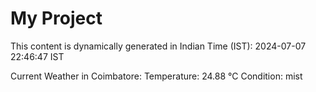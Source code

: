 # My Project

This content is dynamically generated in Indian Time (IST): 2024-07-07 22:46:47 IST


Current Weather in Coimbatore:
Temperature: 24.88 °C
Condition: mist
